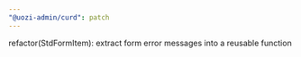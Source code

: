 ```yaml
---
"@uozi-admin/curd": patch
---
```


refactor(StdFormItem): extract form error messages into a reusable function
